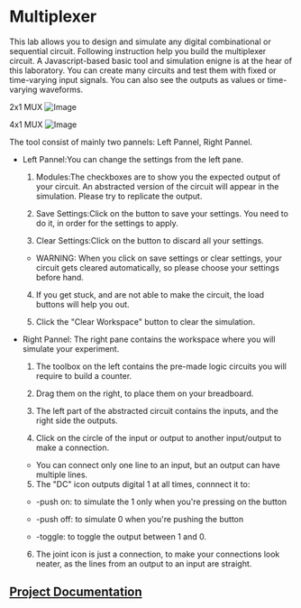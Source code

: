 # Multiplexer

This lab allows you to design and simulate any digital combinational or sequential circuit. Following instruction help you build the multiplexer circuit. A Javascript-based basic tool and simulation enigne is at the hear of this laboratory. You can create many circuits and test them with fixed or time-varying input signals. You can also see the outputs as values or time-varying waveforms.

2x1 MUX
![Image](https://github.com/gauravggg21/digital-logic-design-iiith/blob/master/SRIP/Codes/images/mux2.png?raw=true)

4x1 MUX
![Image](https://github.com/gauravggg21/digital-logic-design-iiith/blob/master/SRIP/Codes/images/mux4.png?raw=true)

The tool consist of mainly two pannels: Left Pannel, Right Pannel.

* Left Pannel:You can change the settings from the left pane.

	1. Modules:The checkboxes are to show you the expected output of your circuit. An abstracted version of the circuit will appear in the simulation. Please try to replicate the output.

	2. Save Settings:Click on the button to save your settings. You need to do it, in order for the settings to apply.

	3. Clear Settings:Click on the button to discard all your settings.

	* WARNING: When you click on save settings or clear settings, your circuit gets cleared automatically, so please choose your settings before hand.
	4. If you get stuck, and are not able to make the circuit, the load buttons will help you out.

	5. Click the "Clear Workspace" button to clear the simulation.

* Right Pannel: The right pane contains the workspace where you will simulate your experiment.

	1. The toolbox on the left contains the pre-made logic circuits you will require to build a counter.

	2. Drag them on the right, to place them on your breadboard.

	3. The left part of the abstracted circuit contains the inputs, and the right side the outputs.

	4. Click on the circle of the input or output to another input/output to make a connection.

	* You can connect only one line to an input, but an output can have multiple lines.

	5. The "DC" icon outputs digital 1 at all times, connnect it to:

	* -push on: to simulate the 1 only when you're pressing on the button

	* -push off: to simulate 0 when you're pushing the button

	* -toggle: to toggle the output between 1 and 0.

	6. The joint icon is just a connection, to make your connections look neater, as the lines from an output to an input are straight.

## [Project Documentation](https://gist.github.com/gauravggg21/5a2b0c0fd7e35f624b74854cb1a92cec)
